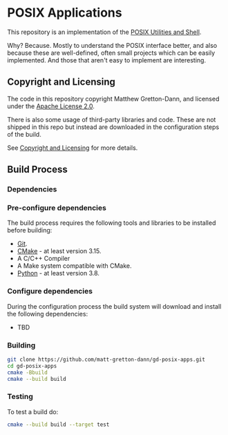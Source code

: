 # POSIX Applications

This repository is an implementation of the
[POSIX Utilities and Shell](https://pubs.opengroup.org/onlinepubs/9699919799/).

Why?  Because.  Mostly to understand the POSIX interface better, and also
because these are well-defined, often small projects which can be easily
implemented.  And those that aren't easy to implement are interesting.

## Copyright and Licensing

The code in this repository copyright Matthew Gretton-Dann, and licensed under
the [Apache License 2.0](./LICENSE).

There is also some usage of third-party libraries and code.  These are not shipped in this repo
but instead are downloaded in the configuration steps of the build.

See [Copyright and Licensing](./docs/copyright-and-licensing.md) for more details.

## Build Process

### Dependencies

### Pre-configure dependencies

The build process requires the following tools and libraries to be installed
before building:

 * [Git](https://git-scm.com/).
 * [CMake](www.cmake.org) - at least version 3.15.
 * A C/C++ Compiler
 * A Make system compatible with CMake.
 * [Python](www.python.org) - at least version 3.8.

### Configure dependencies

During the configuration process the build system will download and install
the following dependencies:

 * TBD

### Building

```sh
git clone https://github.com/matt-gretton-dann/gd-posix-apps.git
cd gd-posix-apps
cmake -Bbuild
cmake --build build
```

### Testing

To test a build do:

```sh
cmake --build build --target test
```

